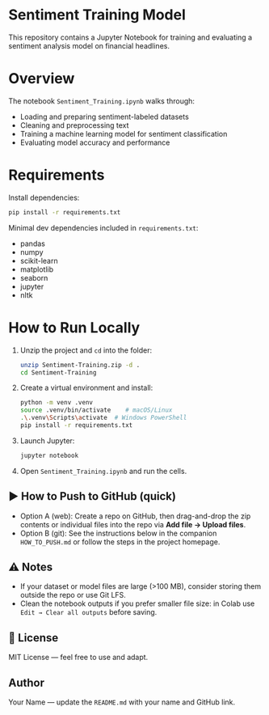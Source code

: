 # Sentiment Training Model

This repository contains a Jupyter Notebook for training and evaluating a sentiment analysis model on financial headlines.

# Overview
The notebook `Sentiment_Training.ipynb` walks through:
- Loading and preparing sentiment-labeled datasets
- Cleaning and preprocessing text
- Training a machine learning model for sentiment classification
- Evaluating model accuracy and performance

# Requirements
Install dependencies:
```bash
pip install -r requirements.txt
```

Minimal dev dependencies included in `requirements.txt`:
- pandas
- numpy
- scikit-learn
- matplotlib
- seaborn
- jupyter
- nltk


# How to Run Locally
1. Unzip the project and `cd` into the folder:
   ```bash
   unzip Sentiment-Training.zip -d .
   cd Sentiment-Training
   ```
2. Create a virtual environment and install:
   ```bash
   python -m venv .venv
   source .venv/bin/activate    # macOS/Linux
   .\.venv\Scripts\activate  # Windows PowerShell
   pip install -r requirements.txt
   ```
3. Launch Jupyter:
   ```bash
   jupyter notebook
   ```
4. Open `Sentiment_Training.ipynb` and run the cells.

## ▶️ How to Push to GitHub (quick)
- Option A (web): Create a repo on GitHub, then drag-and-drop the zip contents or individual files into the repo via **Add file → Upload files**.
- Option B (git): See the instructions below in the companion `HOW_TO_PUSH.md` or follow the steps in the project homepage.

## ⚠️ Notes
- If your dataset or model files are large (>100 MB), consider storing them outside the repo or use Git LFS.
- Clean the notebook outputs if you prefer smaller file size: in Colab use `Edit → Clear all outputs` before saving.

## 📜 License
MIT License — feel free to use and adapt.

## Author
Your Name — update the `README.md` with your name and GitHub link.
